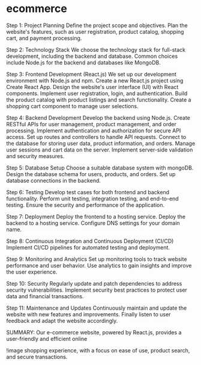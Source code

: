 # ecommerce
Step 1: Project Planning Define the project scope and objectives. Plan the website's features, such as user registration, product catalog, shopping cart, and payment processing.

Step 2: Technology Stack We choose the technology stack for full-stack development, including the backend and database. Common choices include Node.js for the backend and databases like MongoDB.

Step 3: Frontend Development (React.js) We set up our development environment with Node.js and npm. Create a new React.js project using Create React App. Design the website's user interface (UI) with React components. Implement user registration, login, and authentication. Build the product catalog with product listings and search functionality. Create a shopping cart component to manage user selections.

Step 4: Backend Development Develop the backend using Node.js. Create RESTful APIs for user management, product management, and order processing. Implement authentication and authorization for secure API access. Set up routes and controllers to handle API requests. Connect to the database for storing user data, product information, and orders. Manage user sessions and cart data on the server. Implement server-side validation and security measures.

Step 5: Database Setup Choose a suitable database system with mongoDB. Design the database schema for users, products, and orders. Set up database connections in the backend.

Step 6: Testing Develop test cases for both frontend and backend functionality. Perform unit testing, integration testing, and end-to-end testing. Ensure the security and performance of the application.

Step 7: Deployment Deploy the frontend to a hosting service. Deploy the backend to a hosting service. Configure DNS settings for your domain name.

Step 8: Continuous Integration and Continuous Deployment (CI/CD) Implement CI/CD pipelines for automated testing and deployment.

Step 9: Monitoring and Analytics Set up monitoring tools to track website performance and user behavior. Use analytics to gain insights and improve the user experience.

Step 10: Security Regularly update and patch dependencies to address security vulnerabilities. Implement security best practices to protect user data and financial transactions.

Step 11: Maintenance and Updates Continuously maintain and update the website with new features and improvements. Finally listen to user feedback and adapt the website accordingly.

SUMMARY: Our e-commerce website, powered by React.js, provides a user-friendly and efficient online

!image shopping experience, with a focus on ease of use, product search, and secure transactions.
